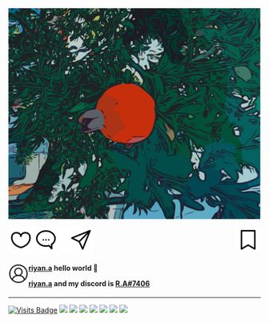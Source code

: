 <!--
**riyan-ahmed/riyan-ahmed** is a ✨ _special_ ✨ repository because its `README.md` (this file) appears on your GitHub profile.

Here are some ideas to get you started:

- 🔭 I’m currently working on ...
- 🌱 I’m currently learning ...
- 👯 I’m looking to collaborate on ...
- 🤔 I’m looking for help with ...
- 💬 Ask me about ...
- 📫 How to reach me: ...
- 😄 Pronouns: ...
- ⚡ Fun fact: ...
-->

<img src="logos/zakurotreenew.svg" alt="tree"/>

<p>
<a href="https://c.tenor.com/X3xtaIT3hq0AAAAM/thinking-of-you-blow-kiss.gif" target="blank"><img src="logos/like.svg" height="50" width="50" align="left"></a><a href="mailto:riyan.ahmed@outlook.com" target="blank"><img src="logos/comment.svg" height="50" width="50"></a><img src="logos/blank.svg" height="50" width="20"><a href="https://i.ytimg.com/vi/La88ol1znxk/maxresdefault.jpg" target="blank"><img src="logos/send.svg" height="50" width="50" ></a><a href="https://minions.monster/" target="blank"><img src="logos/save.svg" align="right" height="50" width="50"></a>
</p>

<h4>
<img src="logos/user.svg" height="40" width="40" align="left">
<a href="https://www.instagram.com/riyan.a/" target="blank">riyan.a</a> <span>hello world 👋</span> 

<a href="https://www.instagram.com/riyan.a/" target="blank">riyan.a</a> and my discord is <a href="https://discord.com/users/320781028165812236" target="blank">R.A#7406</a>

</h4> 

* * *

[![Visits Badge](https://badges.pufler.dev/visits/riyanah/riyanah)](https://badges.pufler.dev) ![](https://img.shields.io/badge/​-Javascript-<COLOR>?style=flat&logo=javascript&logoColor=white) ![](https://img.shields.io/badge/​-Java-<COLOR>?style=flat&logo=java&logoColor=white) ![](https://img.shields.io/badge/​-Python-<COLOR>?style=flat&logo=python&logoColor=white) ![](https://img.shields.io/badge/​-Git-fa0?style=flat&logo=git&logoColor=white) ![](https://img.shields.io/badge/​-Github-fa0?style=flat&logo=github&logoColor=white) ![](https://img.shields.io/badge/​-VS_Code-0af?style=flat&logo=visual-studio-code&logoColor=white) ![](https://img.shields.io/badge/​-React-0af?style=flat&logo=react&logoColor=white) 


